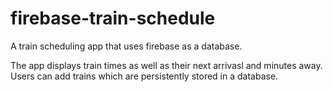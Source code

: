 # firebase-train-schedule
A train scheduling app that uses firebase as a database. 

The app displays train times as well as their next arrivasl and minutes away.  Users can add trains which are persistently stored in a database. 